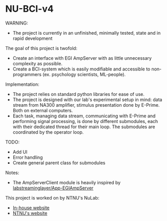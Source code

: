 # NU-BCI-v4
WARNING:
  - The project is currently in an unfinished, minimally tested, state and in rapid development

The goal of this project is twofold:
  - Create an interface with EGI AmpServer with as little unnecessary complexity as possible.
  - Create a BCI-system which is easily modifiable and accessible to non-programmers (ex. psychology scientists, ML-people).
 
Implementation: 
  - The project relies on standard python libraries for ease of use.
  - The project is designed with our lab's experimental setup in mind: data stream from NA300 amplifier, stimulus presentation done by E-Prime. Both on external computers.
  - Each task, managing data stream, communicating with E-Prime and performing signal processing, is done by different submodules, each with their dedicated thread for their main loop. The submodules are coordinated by the operator loop.
  
 TODO:
  - Add UI
  - Error handling
  - Create general parent class for submodules
  
Notes:
  - The AmpServerClient module is heavily inspired by [labstreaminglayer/App-EGIAmpServer](https://github.com/labstreaminglayer/App-EGIAmpServer)

This project is worked on by NTNU's NuLab:
  - [In-house website](https://nulab-ntnu.github.io/)
  - [NTNU's website](https://www.ntnu.edu/psychology/nulab)
